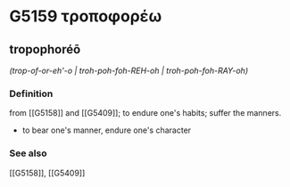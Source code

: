 # G5159 τροποφορέω

## tropophoréō

_(trop-of-or-eh'-o | troh-poh-foh-REH-oh | troh-poh-foh-RAY-oh)_

### Definition

from [[G5158]] and [[G5409]]; to endure one's habits; suffer the manners.

- to bear one's manner, endure one's character

### See also

[[G5158]], [[G5409]]


